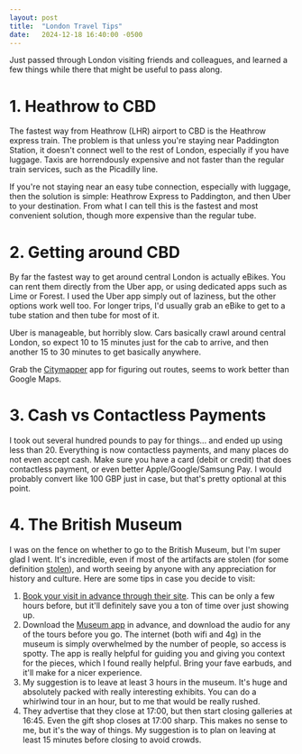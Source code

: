 ```yaml
---
layout: post
title:  "London Travel Tips"
date:   2024-12-18 16:40:00 -0500
---
```


Just passed through London visiting friends and colleagues, and
learned a few things while there that might be useful to pass along.

# 1. Heathrow to CBD

The fastest way from Heathrow (LHR) airport to CBD is the Heathrow
express train. The problem is that unless you're staying near
Paddington Station, it doesn't connect well to the rest of London,
especially if you have luggage. Taxis are horrendously expensive and
not faster than the regular train services, such as the Picadilly
line.

If you're not staying near an easy tube connection, especially with
luggage, then the solution is simple: Heathrow Express to Paddington,
and then Uber to your destination. From what I can tell this is the
fastest and most convenient solution, though more expensive than the
regular tube.

# 2. Getting around CBD

By far the fastest way to get around central London is actually
eBikes. You can rent them directly from the Uber app, or using
dedicated apps such as Lime or Forest. I used the Uber app simply out
of laziness, but the other options work well too. For longer trips,
I'd usually grab an eBike to get to a tube station and then tube for
most of it.

Uber is manageable, but horribly slow. Cars basically crawl around
central London, so expect 10 to 15 minutes just for the cab to
arrive, and then another 15 to 30 minutes to get basically anywhere.

Grab the [Citymapper](https://citymapper.com/?lang=en) app for
figuring out routes, seems to work better than Google Maps.

# 3. Cash vs Contactless Payments

I took out several hundred pounds to pay for things... and ended up
using less than 20. Everything is now contactless payments, and many
places do not even accept cash. Make sure you have a card (debit or
credit) that does contactless payment, or even better
Apple/Google/Samsung Pay. I would probably convert like 100 GBP just
in case, but that's pretty optional at this point.

# 4. The British Museum

I was on the fence on whether to go to the British Museum, but I'm super
glad I went. It's incredible, even if most of the artifacts are stolen
(for some definition [stolen](https://gem.cbc.ca/stuff-the-british-stole)),
and worth seeing by anyone with any appreciation for history and culture.
Here are some tips in case you decide to visit:

1. [Book your visit in advance through their site](https://www.britishmuseum.org/visit). This can be only a few hours before, but it'll definitely save you a ton of time over just showing up.
2. Download the [Museum app](https://www.britishmuseum.org/visit/audio-app) in advance, and download the audio for any of the tours before you go. The internet (both wifi and 4g) in the museum is simply overwhelmed by the number of people, so access is spotty. The app is really helpful for guiding you and giving you context for the pieces, which I found really helpful. Bring your fave earbuds, and it'll make for a nicer experience.
3. My suggestion is to leave at least 3 hours in the museum. It's huge and absolutely packed with really interesting exhibits. You can do a whirlwind tour in an hour, but to me that would be really rushed.
4. They advertise that they close at 17:00, but then start closing galleries at 16:45. Even the gift shop closes at 17:00 sharp. This makes no sense to me, but it's the way of things. My suggestion is to plan on leaving at least 15 minutes before closing to avoid crowds.
